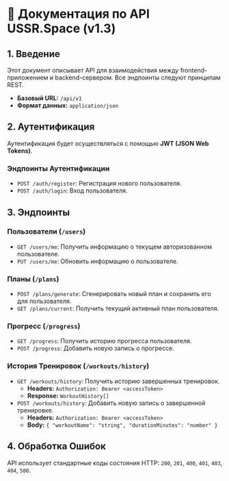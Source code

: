 
# 🔌 Документация по API USSR.Space (v1.3)

## 1. Введение

Этот документ описывает API для взаимодействия между frontend-приложением и backend-сервером. Все эндпоинты следуют принципам REST.

*   **Базовый URL:** `/api/v1`
*   **Формат данных:** `application/json`

## 2. Аутентификация

Аутентификация будет осуществляться с помощью **JWT (JSON Web Tokens)**.

### Эндпоинты Аутентификации
*   `POST /auth/register`: Регистрация нового пользователя.
*   `POST /auth/login`: Вход пользователя.

## 3. Эндпоинты

### Пользователи (`/users`)
*   `GET /users/me`: Получить информацию о текущем авторизованном пользователе.
*   `PUT /users/me`: Обновить информацию о пользователе.

### Планы (`/plans`)
*   `POST /plans/generate`: Сгенерировать новый план и сохранить его для пользователя.
*   `GET /plans/current`: Получить текущий активный план пользователя.

### Прогресс (`/progress`)
*   `GET /progress`: Получить историю прогресса пользователя.
*   `POST /progress`: Добавить новую запись о прогрессе.

### История Тренировок (`/workouts/history`)
*   `GET /workouts/history`: Получить историю завершенных тренировок.
    *   **Headers:** `Authorization: Bearer <accessToken>`
    *   **Response:** `WorkoutHistory[]`
*   `POST /workouts/history`: Добавить новую запись о завершенной тренировке.
    *   **Headers:** `Authorization: Bearer <accessToken>`
    *   **Body:** `{ "workoutName": "string", "durationMinutes": "number" }`

## 4. Обработка Ошибок

API использует стандартные коды состояния HTTP: `200`, `201`, `400`, `401`, `403`, `404`, `500`.